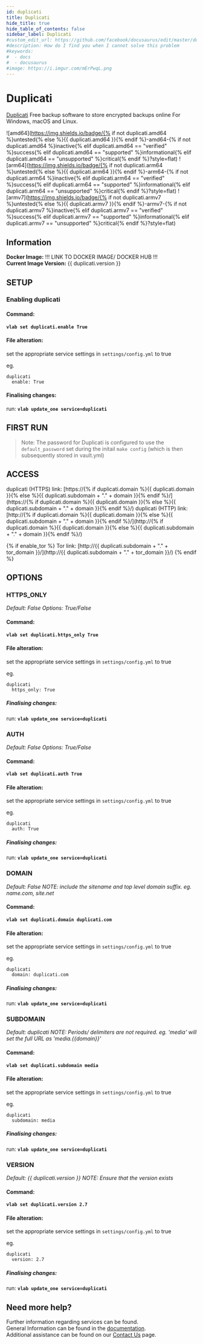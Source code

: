```yaml
---
id: duplicati
title: Duplicati
hide_title: true
hide_table_of_contents: false
sidebar_label: Duplicati
#custom_edit_url: https://github.com/facebook/docusaurus/edit/master/docs/api-doc-markdown.md
#description: How do I find you when I cannot solve this problem
#keywords:
#  - docs
#  - docusaurus
#image: https://i.imgur.com/mErPwqL.png
---
```


# Duplicati

[Duplicati](https://www.duplicati.com/) Free backup software to store encrypted backups online
For Windows, macOS and Linux.

![amd64](https://img.shields.io/badge/{% if not duplicati.amd64 %}untested{% else %}{{ duplicati.amd64 }}{% endif %}-amd64-{% if not duplicati.amd64 %}inactive{% elif duplicati.amd64 == "verified" %}success{% elif duplicati.amd64 == "supported" %}informational{% elif duplicati.amd64 == "unsupported" %}critical{% endif %}?style=flat)
![arm64](https://img.shields.io/badge/{% if not duplicati.arm64 %}untested{% else %}{{ duplicati.arm64 }}{% endif %}-arm64-{% if not duplicati.arm64 %}inactive{% elif duplicati.arm64 == "verified" %}success{% elif duplicati.arm64 == "supported" %}informational{% elif duplicati.arm64 == "unsupported" %}critical{% endif %}?style=flat)
![armv7](https://img.shields.io/badge/{% if not duplicati.armv7 %}untested{% else %}{{ duplicati.armv7 }}{% endif %}-armv7-{% if not duplicati.armv7 %}inactive{% elif duplicati.armv7 == "verified" %}success{% elif duplicati.armv7 == "supported" %}informational{% elif duplicati.armv7 == "unsupported" %}critical{% endif %}?style=flat)

## Information


**Docker Image:** !!! LINK TO DOCKER IMAGE/ DOCKER HUB !!!  
**Current Image Version:** {{ duplicati.version }}

## SETUP

### Enabling duplicati

#### Command:

**`vlab set duplicati.enable True`**

#### File alteration:

set the appropriate service settings in `settings/config.yml` to true

eg.
```
duplicati
  enable: True
```

#### Finalising changes:

run: **`vlab update_one service=duplicati`**

## FIRST RUN

> Note: The password for Duplicati is configured to use the `default_password` set during the initail `make config` (which is then subsequently stored in vault.yml)

## ACCESS

duplicati (HTTPS) link: [https://{% if duplicati.domain %}{{ duplicati.domain }}{% else %}{{ duplicati.subdomain + "." + domain }}{% endif %}/](https://{% if duplicati.domain %}{{ duplicati.domain }}{% else %}{{ duplicati.subdomain + "." + domain }}{% endif %}/)
duplicati (HTTP) link: [http://{% if duplicati.domain %}{{ duplicati.domain }}{% else %}{{ duplicati.subdomain + "." + domain }}{% endif %}/](http://{% if duplicati.domain %}{{ duplicati.domain }}{% else %}{{ duplicati.subdomain + "." + domain }}{% endif %}/)

{% if enable_tor %}
Tor link: [http://{{ duplicati.subdomain + "." + tor_domain }}/](http://{{ duplicati.subdomain + "." + tor_domain }}/)
{% endif %}

## OPTIONS

### HTTPS_ONLY
*Default: False*
*Options: True/False*

#### Command:

**`vlab set duplicati.https_only True`**

#### File alteration:

set the appropriate service settings in `settings/config.yml` to true

eg.
```
duplicati
  https_only: True
```

##### Finalising changes:

run: **`vlab update_one service=duplicati`**

### AUTH
*Default: False*
*Options: True/False*

#### Command:

**`vlab set duplicati.auth True`**

#### File alteration:

set the appropriate service settings in `settings/config.yml` to true

eg.
```
duplicati
  auth: True
```

##### Finalising changes:

run: **`vlab update_one service=duplicati`**

### DOMAIN
*Default: False*
*NOTE: include the sitename and top level domain suffix. eg. name.com, site.net*

#### Command:

**`vlab set duplicati.domain duplicati.com`**

#### File alteration:

set the appropriate service settings in `settings/config.yml` to true

eg.
```
duplicati
  domain: duplicati.com
```

##### Finalising changes:

run: **`vlab update_one service=duplicati`**

### SUBDOMAIN
*Default: duplicati*
*NOTE: Periods/ delimiters are not required. eg. 'media' will set the full URL as 'media.{{domain}}'*

#### Command:

**`vlab set duplicati.subdomain media`**

#### File alteration:

set the appropriate service settings in `settings/config.yml` to true

eg.
```
duplicati
  subdomain: media
```

##### Finalising changes:

run: **`vlab update_one service=duplicati`**

### VERSION
*Default: {{  duplicati.version  }}*
*NOTE: Ensure that the version exists*

#### Command:

**`vlab set duplicati.version 2.7`**

#### File alteration:

set the appropriate service settings in `settings/config.yml` to true

eg.
```
duplicati
  version: 2.7
```

##### Finalising changes:

run: **`vlab update_one service=duplicati`**

## Need more help?
Further information regarding services can be found. \
General Information can be found in the [documentation](https://docs.vivumlab.com). \
Additional assistance can be found on our [Contact Us](https://docs.vivumlab.com/Contact-us) page.

